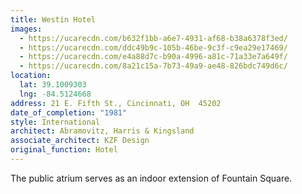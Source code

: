 ```yaml
---
title: Westin Hotel
images:
  - https://ucarecdn.com/b632f1bb-a6e7-4931-af68-b38a6378f3ed/
  - https://ucarecdn.com/ddc49b9c-105b-46be-9c3f-c9ea29e17469/
  - https://ucarecdn.com/e4a88d7c-b90a-4996-a81c-71a33e7a649f/
  - https://ucarecdn.com/8a21c15a-7b73-49a9-ae48-826bdc749d6c/
location:
  lat: 39.1009303
  lng: -84.5124668
address: 21 E. Fifth St., Cincinnati, OH  45202
date_of_completion: "1981"
style: International
architect: Abramovitz, Harris & Kingsland
associate_architect: KZF Design
original_function: Hotel
---
```


The public atrium serves as an indoor extension of Fountain Square.
